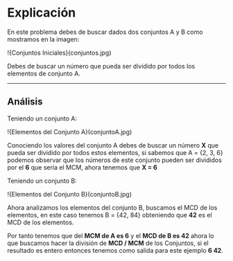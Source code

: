 # Explicación

En este problema debes de buscar dados dos conjuntos A y B como mostramos en la imagen:

!{Conjuntos Iniciales}(conjuntos.jpg)

Debes de buscar un número que pueda ser dividido por todos los elementos de conjunto A.

---

## Análisis

Teniendo un conjunto A:

!{Elementos del Conjunto A}(conjuntoA.jpg)

Conociendo los valores del conjunto A debes de buscar un número **X** que pueda ser dividido por todos estos elementos, si sabemos que A = {2, 3, 6} podemos observar que los números de este conjunto pueden ser divididos por el **6** que sería el MCM, ahora tenemos que **X = 6**

Teniendo un conjunto B:

!{Elementos del Conjunto B}(conjuntoB.jpg)

Ahora analizamos los elementos del conjunto B, buscamos el MCD de los elementos, en este caso tenemos B = {42, 84} obteniendo que **42** es el MCD de los elementos.

Por tanto tenemos que del **MCM de A es 6** y el **MCD de B es 42** ahora lo que buscamos hacer la división de **MCD / MCM** de los Conjuntos, si el resultado es entero entonces tenemos como salida para este ejemplo **6 42**.
